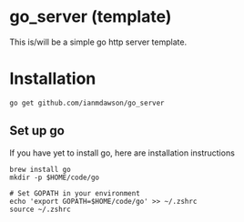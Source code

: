 # go_server (template)
This is/will be a simple go http server template.

# Installation
```
go get github.com/ianmdawson/go_server
```

## Set up go
If you have yet to install go, here are installation instructions
```
brew install go
mkdir -p $HOME/code/go

# Set GOPATH in your environment
echo 'export GOPATH=$HOME/code/go' >> ~/.zshrc
source ~/.zshrc
```
